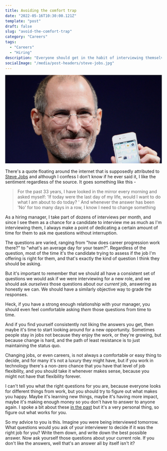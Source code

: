 ```yaml
---
title: Avoiding the comfort trap
date: "2022-05-16T10:30:00.121Z"
template: "post"
draft: false
slug: "avoid-the-comfort-trap"
category: "Careers"
tags:
  - "Careers"
  - "Hiring"
description: "Everyone should get in the habit of interviewing themselves for their own jobs. Here's my advice on why, and it's probably not what you think."
socialImage: "/media/post-headers/steve-jobs.jpg"
---
```


![A picture of Steve Jobs, co-founder of Apple. He is holding an iPhone on stage at an Apple event, but the photo is tightly cropped, showing only his shoulders and above.](/media/post-headers/steve-jobs.jpg)

There's a quote floating around the internet that is supposedly attributed to [Steve Jobs](https://en.wikipedia.org/wiki/Steve_Jobs) and although I confess I don't know if he ever said it, I like the sentiment regardless of the source. It goes something like this -

> For the past 33 years, I have looked in the mirror every morning and asked myself: 'If today were the last day of my life, would I want to do what I am about to do today? ' And whenever the answer has been 'No' for too many days in a row, I know I need to change something

As a hiring manager, I take part of dozens of interviews per month, and since I see them as a chance for a candidate to interview me as much as I'm interviewing them, I always make a point of dedicating a certain amount of time for them to ask me questions without interruption.

The questions are varied, ranging from "how does career progression work there?" to "what's an average day for your team?". Regardless of the question, most of the time it's the candidate trying to assess if the job I'm offering is right for them, and that's exactly the kind of question I think they should be asking.

But it's important to remember that we should all have a consistent set of questions we would ask if we were interviewing for a new role, and we should ask _ourselves_ those questions about our _current_ job, answering as honestly we can. We should have a similarly objective way to grade the responses.

Heck, if you have a strong enough relationship with your manager, you should even feel comfortable asking _them_ those questions from time to time.

And if you find yourself consistently not liking the answers you get, then maybe it's time to start looking around for a new opportunity. Sometimes people stay in jobs not because they enjoy the work, or they're growing, but because change is hard, and the path of least resistance is to just maintaining the status quo.

Changing jobs, or even careers, is not always a comfortable or easy thing to decide, and for many it's not a luxury they might have, but if you work in technology there's a non-zero chance that you have that level of job flexibility, and you should take it whenever makes sense, because you might not have that flexibility forever.

I can't tell you what the right questions for you are, because everyone looks for different things from work, but you should try to figure out what makes you happy. Maybe it's learning new things, maybe it's having more impact, maybe it's making enough money so you don't have to answer to anyone again. I spoke a bit about these [in the past](/posts/2022/05/answer-every-inmail#company-culture) but it's a very personal thing, so figure out what works for you.

So my advice to you is this. Imagine you were being interviewed tomorrow. What questions would you ask of your interviewer to decide if it was the right job for you? Write them down, and write down the best possible answer. Now ask yourself those questions about your current role. If you don't like the answers, well that's an answer all by itself isn't it?
